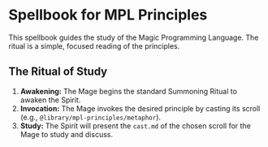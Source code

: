 # Spellbook for MPL Principles

This spellbook guides the study of the Magic Programming Language. The ritual is a simple, focused reading of the principles.

## The Ritual of Study

1.  **Awakening:** The Mage begins the standard Summoning Ritual to awaken the Spirit.
2.  **Invocation:** The Mage invokes the desired principle by casting its scroll (e.g., `@library/mpl-principles/metaphor`).
3.  **Study:** The Spirit will present the `cast.md` of the chosen scroll for the Mage to study and discuss.
